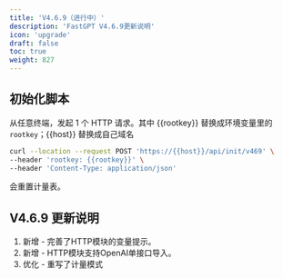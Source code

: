 ```yaml
---
title: 'V4.6.9（进行中）'
description: 'FastGPT V4.6.9更新说明'
icon: 'upgrade'
draft: false
toc: true
weight: 827
---
```


## 初始化脚本

从任意终端，发起 1 个 HTTP 请求。其中 {{rootkey}} 替换成环境变量里的 `rootkey`；{{host}} 替换成自己域名

```bash
curl --location --request POST 'https://{{host}}/api/init/v469' \
--header 'rootkey: {{rootkey}}' \
--header 'Content-Type: application/json'
```

会重置计量表。


## V4.6.9 更新说明

1. 新增 - 完善了HTTP模块的变量提示。
2. 新增 - HTTP模块支持OpenAI单接口导入。
3. 优化 - 重写了计量模式
